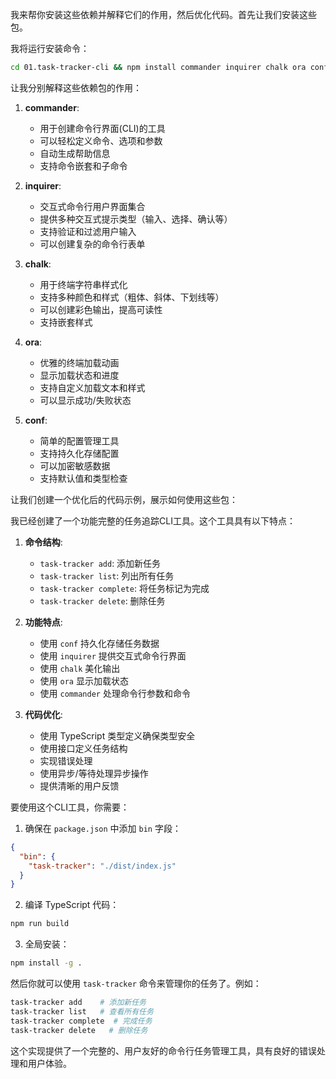 我来帮你安装这些依赖并解释它们的作用，然后优化代码。首先让我们安装这些包。

我将运行安装命令：


```bash
cd 01.task-tracker-cli && npm install commander inquirer chalk ora conf
```
让我分别解释这些依赖包的作用：

1. **commander**: 
   - 用于创建命令行界面(CLI)的工具
   - 可以轻松定义命令、选项和参数
   - 自动生成帮助信息
   - 支持命令嵌套和子命令

2. **inquirer**: 
   - 交互式命令行用户界面集合
   - 提供多种交互式提示类型（输入、选择、确认等）
   - 支持验证和过滤用户输入
   - 可以创建复杂的命令行表单

3. **chalk**: 
   - 用于终端字符串样式化
   - 支持多种颜色和样式（粗体、斜体、下划线等）
   - 可以创建彩色输出，提高可读性
   - 支持嵌套样式

4. **ora**: 
   - 优雅的终端加载动画
   - 显示加载状态和进度
   - 支持自定义加载文本和样式
   - 可以显示成功/失败状态

5. **conf**: 
   - 简单的配置管理工具
   - 支持持久化存储配置
   - 可以加密敏感数据
   - 支持默认值和类型检查

让我们创建一个优化后的代码示例，展示如何使用这些包：




我已经创建了一个功能完整的任务追踪CLI工具。这个工具具有以下特点：

1. **命令结构**:
   - `task-tracker add`: 添加新任务
   - `task-tracker list`: 列出所有任务
   - `task-tracker complete`: 将任务标记为完成
   - `task-tracker delete`: 删除任务

2. **功能特点**:
   - 使用 `conf` 持久化存储任务数据
   - 使用 `inquirer` 提供交互式命令行界面
   - 使用 `chalk` 美化输出
   - 使用 `ora` 显示加载状态
   - 使用 `commander` 处理命令行参数和命令

3. **代码优化**:
   - 使用 TypeScript 类型定义确保类型安全
   - 使用接口定义任务结构
   - 实现错误处理
   - 使用异步/等待处理异步操作
   - 提供清晰的用户反馈

要使用这个CLI工具，你需要：

1. 确保在 `package.json` 中添加 `bin` 字段：
```json
{
  "bin": {
    "task-tracker": "./dist/index.js"
  }
}
```

2. 编译 TypeScript 代码：
```bash
npm run build
```

3. 全局安装：
```bash
npm install -g .
```

然后你就可以使用 `task-tracker` 命令来管理你的任务了。例如：
```bash
task-tracker add    # 添加新任务
task-tracker list   # 查看所有任务
task-tracker complete  # 完成任务
task-tracker delete   # 删除任务
```

这个实现提供了一个完整的、用户友好的命令行任务管理工具，具有良好的错误处理和用户体验。
